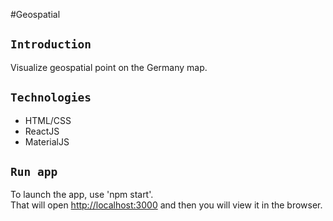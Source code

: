 #Geospatial

## `Introduction`

Visualize geospatial point on the Germany map.

## `Technologies`

- HTML/CSS
- ReactJS
- MaterialJS

## `Run app`

To launch the app, use 'npm start'.<br />
That will open [http://localhost:3000](http://localhost:3000) and then you will view it in the browser.
